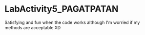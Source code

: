 # LabActivity5_PAGATPATAN

Satisfying and fun when the code works although I'm worried if my methods are acceptable XD



